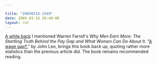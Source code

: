 ```yaml
---

title: "20050316-1549"
date: 2005-03-16 20:49:00
layout: rut
---
```


<p> <a href="./view.php?date=20050308-1043">A while back</a> I
mentioned Warren Farrell's <em>Why Men Earn More: The Startling
Truth Behind the Pay Gap and What Women Can Do About It</em>.  "<a href="http://www.townhall.com/columnists/johnleo/jl20050314.shtml">A
wage gap?</a>," by John Leo, brings this book back up, quoting
rather more statistics than the previous article did.  The book
remains recommended reading.</p>

